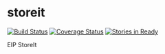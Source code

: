 # storeit

[![Build Status](https://travis-ci.org/Sevauk/storeit.svg?branch=master)](https://travis-ci.org/Sevauk/storeit) [![Coverage Status](https://coveralls.io/repos/github/Sevauk/storeit/badge.svg?branch=master)](https://coveralls.io/github/Sevauk/storeit?branch=master) [![Stories in Ready](https://badge.waffle.io/Sevauk/storeit.png?label=ready&title=Ready)](https://waffle.io/Sevauk/storeit)


EIP StoreIt
